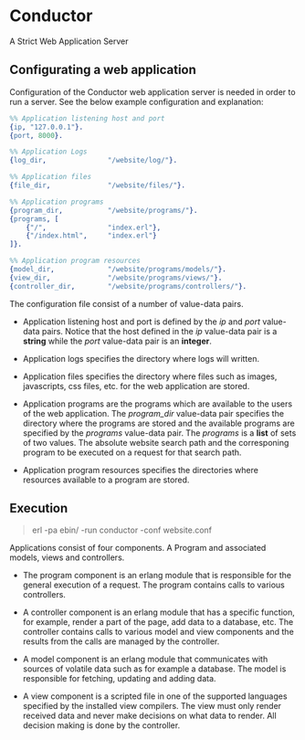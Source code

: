 # Conductor
A Strict Web Application Server

## Configurating a web application
Configuration of the Conductor web application server is needed in order to
run a server. See the below example configuration and explanation:

```erlang
%% Application listening host and port
{ip, "127.0.0.1"}.
{port, 8000}.

%% Application Logs
{log_dir,               "/website/log/"}.

%% Application files
{file_dir,              "/website/files/"}.

%% Application programs
{program_dir,           "/website/programs/"}.
{programs, [
	{"/",               "index.erl"},
	{"/index.html",     "index.erl"}
]}.

%% Application program resources
{model_dir,             "/website/programs/models/"}.
{view_dir,              "/website/programs/views/"}.
{controller_dir,        "/website/programs/controllers/"}.

```
The configuration file consist of a number of value-data pairs.

* Application listening host and port is defined by the _ip_ and _port_ 
value-data pairs. Notice that the host defined in the _ip_ value-data pair 
is a __string__ while the _port_ value-data pair is an __integer__.

* Application logs specifies the directory where logs will written.

* Application files specifies the directory where files such as images, 
javascripts, css files, etc. for the web application are stored.

* Application programs are the programs which are available to the users
of the web application. The _program_dir_ value-data pair specifies the 
directory where the programs are stored and the available programs are 
specified by the _programs_ value-data pair. The _programs_ is a __list__ 
of sets of two values. The absolute website search path and the corresponing 
program to be executed on a request for that search path.

* Application program resources specifies the directories where resources 
available to a program are stored.


## Execution
> erl -pa ebin/ -run conductor -conf website.conf

Applications consist of four components. A Program and associated models, 
views and controllers.

* The program component is an erlang module that is responsible for the general 
execution of a request. The program contains calls to various controllers.

* A controller component is an erlang module that has a specific function, 
for example, render a part of the page, add data to a database, etc. 
The controller contains calls to various model and view components and 
the results from the calls are managed by the controller.

* A model component is an erlang module that communicates with sources of 
volatile data such as for example a database. The model is responsible for 
fetching, updating and adding data.

* A view component is a scripted file in one of the supported languages
specified by the installed view compilers. The view must only render received 
data and never make decisions on what data to render. All decision making is 
done by the controller.
